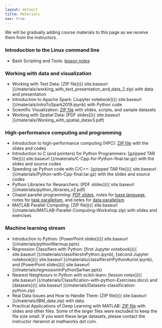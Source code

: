 ```yaml
---
layout: default
title: Materials
nav: true
---
```


We will be gradually adding course materials to this page as we receive them from the instructors.

### Introduction to the Linux command line

- Bash Scripting and Tools: <a href="https://github.com/razoumov/publish/blob/master/bash.md" target="_blank">lesson notes</a>

### Working with data and visualization

- Working with Text Data: [ZIP file]({{ site.baseurl }}/materials/working_with_text_presentation_and_data_2.zip) with data and presentation
- Introduction to Apache Spark: [Jupyter notebook]({{ site.baseurl }}/materials/introToSpark2019.ipynb) with Python code
- Scientific Visualization: [ZIP file](https://owncloud.westgrid.ca/index.php/s/yG9xbsYLbLymvdZ/download) with slides, scripts, and sample datasets
- Working with Spatial Data: [PDF slides]({{ site.baseurl }}/materials/Working_with_spatial_datav3.pdf)

### High-performance computing and programming

- Introduction to high-performance computing (HPC): [ZIP file](https://owncloud.westgrid.ca/index.php/s/VCD8Pogqmk7eS16/download) with the slides and codes
- Introduction to C (and pointers) for Python Programmers: [gzipped TAR file]({{ site.baseurl }}/materials/C-Cpp-for-Python-final.tar.gz) with the slides and source codes
- Speeding up Python code with C/C++: [gzipped TAR file]({{ site.baseurl }}/materials/Python-with-Cpp-final.tar.gz) with the slides and source codes
- Python Libraries for Researchers: [PDF slides]({{ site.baseurl }}/materials/python_libraries_v2.pdf)
- Chapel parallel programming: [PDF slides](https://github.com/razoumov/publish/raw/master/chapel.pdf), notes for <a href="https://github.com/razoumov/publish/blob/master/01-base.md" target="_blank">base language</a>, notes for <a href="https://github.com/razoumov/publish/blob/master/02-task-parallelism.md" target="_blank">task parallelism</a>, and notes for <a href="https://github.com/razoumov/publish/blob/master/03-domain-parallelism.md" target="_blank">data parallelism</a>
- MATLAB Parallel Computing: [ZIP file]({{ site.baseurl }}/materials/MATLAB-Parallel-Computing-Workshop.zip) with slides and exercises

### Machine learning stream

- Introduction to Python: [PowerPoint slides]({{ site.baseurl }}/materials/pythonWarmup.pptx)
- Regression Classifiers with Python: [first Jupyter notebook]({{ site.baseurl }}/materials/classifiersInPython.ipynb), [second Jupyter notebook]({{ site.baseurl }}/materials/classifiersInPythonAuriol.ipynb), and [PowerPoint slides]({{ site.baseurl }}/materials/regressionInPythonSarhan.pptx)
- Nearest Neighbours in Python with scikit-learn: [lesson notes]({{ site.baseurl }}/materials/Classification-with-python-Exercises.docx) and [datasets]({{ site.baseurl }}/materials/Datasets-classification-python.zip)
- Real Data Issues and How to Handle Them: [ZIP file]({{ site.baseurl }}/materials/IBM_data.zip) with data
- Practical Applications of Deep Learning with MATLAB:
  [ZIP file](https://owncloud.westgrid.ca/index.php/s/1FAOGguOWHuTp2Z/download) with slides and other
  files. Some of the larger files were excluded to keep the file size small. If you want these large
  datasets, please contact the instructor rteramot at mathworks dot com.
